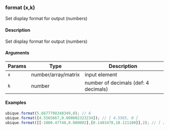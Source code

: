 ### format (x,k)

Set display format for output (numbers)


#### Description

Set display format for output (numbers)  



#### Arguments

|Params|Type|Description
|---------|----|-----------
|`x` | number/array/matrix |   input element
|`k` | number | number of decimals (def: 4 decimals)


#### Examples

```js
ubique.format(5.6677798348349,0); // 6
ubique.format([4.5565667,0.000002323234]); // [ 4.5565, 0 ]
ubique.format([[-1000.47748,0.000002],[0.1483478,10.111100]],2); // [ [ -1000.48, 0 ], [ 0.15, 10.11 ] ]
```

